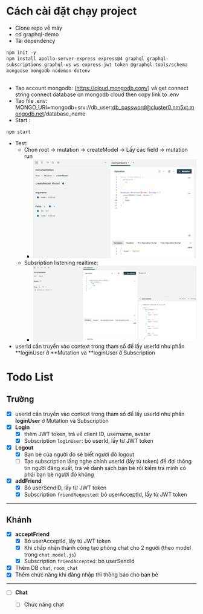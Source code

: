 # Cách cài đặt chạy project

- Clone repo về máy
- cd graphql-demo
- Tải dependency

```
npm init -y
npm install apollo-server-express express@4 graphql graphql-subscriptions graphql-ws ws express-jwt token @graphql-tools/schema mongoose mongodb nodemon dotenv


```

- Tao account mongodb: (https://cloud.mongodb.com/) và get connect string connect database on mongodb cloud then copy link to .env
- Tao file .env: MONGO_URI=mongodb+srv://db_user:db_password@cluster0.nm5xt.mongodb.net/database_name
- Start :

```
npm start
```

- Test:
  - Chọn root -> mutation -> createModel -> Lấy các field -> mutation run
    - ![alt text](image.png)
  - Subsription listening realtime:
    - ![alt text](image-1.png)
- userId cần truyền vào context trong tham số để lấy userId như phần **loginUser ở **Mutation và **loginUser ở Subscription
# Todo List

## **Trường**
- [x] userId cần truyền vào context trong tham số để lấy userId như phần **loginUser** ở Mutation và Subscription
- [x] **Login**
  - [x] thêm JWT token, trả về client ID, username, avatar
  - [x] Subscription `loginUser`: bỏ userId, lấy từ JWT token
- [x] **Logout**
  - [x] Bạn bè của người đó sẽ biết người đó logout
  - [ ] Tạo subscription lắng nghe chính userId (lấy từ token) để đợi thông tin người đăng xuất, trả về danh sách bạn bè rồi kiểm tra mình có phải bạn bè người đó không
- [x] **addFriend**
  - [x] Bỏ userSendID, lấy từ JWT token
  - [x] Subscription `friendRequested`: bỏ userAcceptId, lấy từ JWT token

---

## **Khánh**
- [x] **acceptFriend**
  - [x] Bỏ userAcceptId, lấy từ JWT token
  - [x] Khi chấp nhận thành công tạo phòng chat cho 2 người (theo model trong `chat.model.js`)
  - [x] Subscription `friendAccepted`: bỏ userSendId
- [x] Thêm DB `chat`, `room_chat`
- [x] Thêm chức năng khi đăng nhập thì thông báo cho bạn bè
---
- [ ] **Chat**
  - [ ] Chức năng chat


